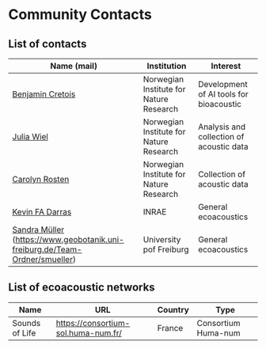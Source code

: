 # Community Contacts

## List of contacts

| Name (mail) | Institution | Interest |
|-------|------------|----------|
| [Benjamin Cretois](benjamin.cretois@nina.no) | Norwegian Institute for Nature Research | Development of AI tools for bioacoustic |
| [Julia Wiel](julia.wiel@nina.no) | Norwegian Institute for Nature Research | Analysis and collection of acoustic data |
| [Carolyn Rosten](carolyn.rosten@nina.no) | Norwegian Institute for Nature Research | Collection of acoustic data |
| [Kevin FA Darras](kevin.darras@inrae.fr) | INRAE | General ecoacoustics |
| [Sandra Müller](sandra.mueller@biologie.uni-freiburg.de) (https://www.geobotanik.uni-freiburg.de/Team-Ordner/smueller) | University pof Freiburg | General ecoacoustics |

## List of ecoacoustic networks

| Name | URL | Country | Type |
|-------|------------|----------|----------|
| Sounds of Life | https://consortium-sol.huma-num.fr/ | France | Consortium Huma-num |
